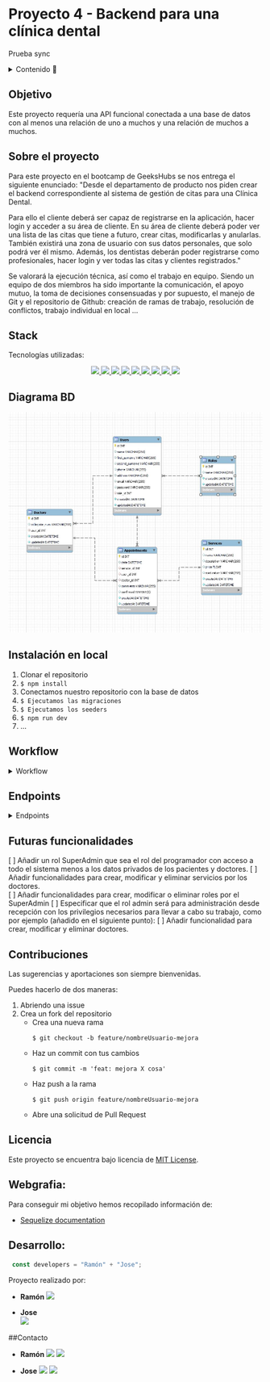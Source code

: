 # Proyecto 4 - Backend para una clínica dental
Prueba sync
<details>
  <summary>Contenido 📝</summary>
  <ol>
    <li><a href="#objetivo">Objetivo</a></li>
    <li><a href="#sobre-el-proyecto">Sobre el proyecto</a></li>
    <li><a href="#stack">Stack</a></li>
    <li><a href="#diagrama-bd">Diagrama</a></li>
    <li><a href="#instalación-en-local">Instalación</a></li>
    <li><a href="#work-flow">Work-flow</a></li>
    <li><a href="#endpoints">Endpoints</a></li>
    <li><a href="#futuras-funcionalidades">Futuras funcionalidades</a></li>
    <li><a href="#contribuciones">Contribuciones</a></li>
    <li><a href="#licencia">Licencia</a></li>
    <li><a href="#webgrafia">Webgrafia</a></li>
    <li><a href="#desarrollo">Desarrollo</a></li>
    <li><a href="#contacto">Contacto</a></li>
  </ol>
</details>

## Objetivo
Este proyecto requería una API funcional conectada a una base de datos con al menos una relación de uno a muchos y una relación de muchos a muchos.

## Sobre el proyecto
Para este proyecto en el bootcamp de GeeksHubs se nos entrega el siguiente enunciado:
"Desde el departamento de producto nos piden crear el backend correspondiente al sistema de gestión de citas para una Clínica Dental.

Para ello el cliente deberá ser capaz de registrarse en la aplicación, hacer login y acceder a su área de cliente. En su área de cliente deberá poder ver una lista de las citas que tiene a futuro, crear citas, modificarlas y anularlas. También existirá una zona de usuario con sus datos personales, que solo podrá ver él mismo. Además, los dentistas deberán poder registrarse como profesionales, hacer
login y ver todas las citas y clientes registrados." 

Se valorará la ejecución técnica, así como el trabajo en equipo. Siendo un equipo de dos miembros ha sido importante la comunicación, el apoyo mutuo, la toma de decisiones consensuadas y por supuesto, el manejo de Git y el repositorio de Github: creación de ramas de trabajo, resolución de conflictos, trabajo individual en local ... 

## Stack
Tecnologías utilizadas:

<div align="center">

<a href="https://www.expressjs.com/">
    <img src= "https://img.shields.io/badge/express.js-%23404d59.svg?style=for-the-badge&logo=express&logoColor=%2361DAFB"/>
</a>
<a href="https://nodejs.org/es/">
    <img src= "https://img.shields.io/badge/node.js-026E00?style=for-the-badge&logo=node.js&logoColor=white"/>
</a>
<a href="https://developer.mozilla.org/es/docs/Web/JavaScript">
    <img src= "https://img.shields.io/badge/javascipt-EFD81D?style=for-the-badge&logo=javascript&logoColor=black"/>
</a>
<a href="https://www.sequelize.org/">
    <img src= "https://img.shields.io/badge/sequelize-3C76C3?style=for-the-badge&logo=sequelize&logoColor=white"/>
</a>
<a href="https://www.mysql.com/">
    <img src= "https://img.shields.io/badge/mysql-3E6E93?style=for-the-badge&logo=mysql&logoColor=white"/>
</a>
<a href="https://git-scm.com/">
    <img src= "https://img.shields.io/badge/git-F54D27?style=for-the-badge&logo=git&logoColor=white"/>
</a>
<a href=" https://www.postman.com/">
    <img src= "https://img.shields.io/badge/Postman-FF6C37?style=for-the-badge&logo=postman&logoColor=white"/>
</a>
<a href=" https://jwt.io/">
    <img src= "https://img.shields.io/badge/JWT-black?style=for-the-badge&logo=JSON%20web%20tokens"/>
</a>

<a href="https://www.docker.com/">
    <img src= "https://img.shields.io/badge/docker-2496ED?style=for-the-badge&logo=docker&logoColor=white"/>
</a>
 </div>


## Diagrama BD
!['imagen-db'](./img/db.JPG)

## Instalación en local

1. Clonar el repositorio
2. ` $ npm install `
3. Conectamos nuestro repositorio con la base de datos 
4. ``` $ Ejecutamos las migraciones ``` 
5. ``` $ Ejecutamos los seeders ``` 
6. ``` $ npm run dev ``` 
7. ...

## Workflow
<details>
<summary>Workflow</summary>

1. Crear package.json con npm init -y.
2. Crear archivo index.js en la ruta principal. Crear .env y .env.example. Crear .gitignore con /node_modules y .env dentro. Ejecutar comando git init. 
3. Instalar express, nodemon, sequelize, sequelize-cli, mysql2, dotenv, jsonwebtoken y bcrypt. 
4. Sequelize init. Ejecutar sequelize.
5. Crear script "dev": "nodemon index.js", para mantener el servidor ejecutándose.
6. ``` $ npm run dev ``` comando para ejecutar el servidor. ctrl + c para pararlo.
7. Required express en index.js, y la variable instance app. También asignar PORT a nuestro servidor y usar un método listen para ejecutarlo:
```
const express = require('express');
const app = express();
const PORT = 3000;
app.listen(PORT, () => console.log("Server running on port: " + PORT));
```
8. Crear models Role, Doctor, User, Service and Appointment en ese orden:
```
npx sequelize-cli model:generate --name Users --attributes name:string,...
``` 
9. Añadir las foreign keys de services, doctors y users en appointments migration js file con sus respectivas relaciones. Hacer lo mismo con las que correspondan en todos los modelos.
```
references: {
          model: "Services",
          key:"id"
        }
```
10. Crear carpetas controllers y view.
En carpeta view crear las Routes.

11. Crear router.js en la ruta principal:
```
const router = require('express').Router();
module.exports = router;
```
12. Route.js conectado al index principal: 
```
const router = require('./router'); 
app.use(router);
```
13. Refactorizar a route:
```
const router = require('express').Router();

router.use('/services', servicesRouter);
router.use('/users', usersRouter)

module.exports = router;
```
14. Refactorizar controllers:
```
const serviceController = {};

serviceController.getServices = (req, res) => {return res.send('Get Services')}
serviceController.createServices = (req, res) => {return res.send('Create Services')}

module.exports = serviceController;
```
15. Crear seeders para Role, User, Doctor, Service, Appointment y  commit a la database
```
npx sequelize-cli seed:generate --name demo-user
npx sequelize-cli db:seed:all
```
16. Crear middlewares para controlar el nivel de acceso a la información o a las funcionalidades de la base de datos según roles.
16. Crear endpoints, los cuales describimos a continuación:
</details>

## Endpoints
<details>
<summary>Endpoints</summary>

- AUTH
    - REGISTRO DE USUARIOS

            POST http://localhost:3000/auth/register/
        body:
        ``` js
            
          {
            "name":"Ramón",
            "first_surname":"Folguera",
            "second_surname":"Carbonell",
            "phone": "666666666",
            "address":"Abbey Road 1",
            "email": "ramon@ramon.com",
            "password": "mipassword123"
          }
        ```

    - LOGIN DE USUARIOS

            POST http://localhost:3000/auth/login/  
        body:
        ``` js
            {
                "email": "ramon@ramon.com",
                "password": "mipassword123"
            }
        ```
- USER
    - PERFIL DE USUARIO 

        Copia el TOKEN generado por el AUTH del LOGIN:


        ```
            "eyJhbGciOiJIUzI1NiIsInR5cCI6IkpXVCJ9.eyJ1c2VySWQiOjMsImVtYWlsIjoiYW1wYXJvQGFtcGFyby5jb20iLCJyb2xlSWQiOjMsImlhdCI6MTY3ODAwNzMzNSwiZXhwIjoxNjc4MDE0NTM1fQ.4K6BNC2bhhrW_vyCQh7hiWI2-i-c4C-KOOgo0nHeQOg"
        ```

        En AUTHORIZATION. Type BEARER TOKEN. Pega el TOKEN generado.

            GET http://localhost:3000/users/me

        

    - MODIFICACIÓN DE DATOS DE PERFIL

        Copia el TOKEN generado por el AUTH del LOGIN:

        ```
            "eyJhbGciOiJIUzI1NiIsInR5cCI6IkpXVCJ9.eyJ1c2VySWQiOjMsImVtYWlsIjoiYW1wYXJvQGFtcGFyby5jb20iLCJyb2xlSWQiOjMsImlhdCI6MTY3ODAwNzMzNSwiZXhwIjoxNjc4MDE0NTM1fQ.4K6BNC2bhhrW_vyCQh7hiWI2-i-c4C-KOOgo0nHeQOg"
        ```

        En AUTHORIZATION. Type BEARER TOKEN. Pega el TOKEN generado.

            PUT http://localhost:3000/users/me
        body:
        ``` js
            {
                "attribute":"name",
                "value":"Rodrigo",
                "changes":{
                    "name": "Francisco",
                    "first_surname": "Martínez"
                    }
            }
        ```

    - VER TODAS LOS CLIENTES REGISTRADOS (COMO DENTISTA)

        LOGIN con USER con role de DOCTOR:

        body:
        ``` js
            {
              "email":"amparo@amparo.com",
              "password": "456789"
            }
        ```

        Copia el TOKEN generado por el AUTH del LOGIN:

        ```
            "eyJhbGciOiJIUzI1NiIsInR5cCI6IkpXVCJ9.eyJ1c2VySWQiOjMsImVtYWlsIjoiYW1wYXJvQGFtcGFyby5jb20iLCJyb2xlSWQiOjMsImlhdCI6MTY3ODAwNzMzNSwiZXhwIjoxNjc4MDE0NTM1fQ.4K6BNC2bhhrW_vyCQh7hiWI2-i-c4C-KOOgo0nHeQOg"
        ```

        En AUTHORIZATION. Type BEARER TOKEN. Pega el TOKEN generado.

        GET  http://localhost:3000/users
- APPOINTMENT
    - CREACIÓN DE CITAS

            POST http://localhost:3000/appointments/
        body:
        ``` js
            {
                "date": "2023-03-01 00:00:00",
                "service_id": 1,
                "doctor_id":1
            }
        ```

        El cliente crea una cita en estado Pendiente de Verificar por el doctor.

    - MODIFICACIÓN DE CITAS

        Copia el TOKEN generado por el AUTH del LOGIN:

        ```
            "eyJhbGciOiJIUzI1NiIsInR5cCI6IkpXVCJ9.eyJ1c2VySWQiOjMsImVtYWlsIjoiYW1wYXJvQGFtcGFyby5jb20iLCJyb2xlSWQiOjMsImlhdCI6MTY3ODAwNzMzNSwiZXhwIjoxNjc4MDE0NTM1fQ.4K6BNC2bhhrW_vyCQh7hiWI2-i-c4C-KOOgo0nHeQOg"
        ```

        En AUTHORIZATION. Type BEARER TOKEN. Pega el TOKEN generado.

            PUT http://localhost:3000/appointments
        body:
        ``` js
            {
                "id":"7",
                "changes":{
                    "service_id":2
                }
            }
        ```

    - ANULACIÓN DE CITAS 

        Copia el TOKEN generado por el AUTH del LOGIN:

        ```
            "eyJhbGciOiJIUzI1NiIsInR5cCI6IkpXVCJ9.eyJ1c2VySWQiOjMsImVtYWlsIjoiYW1wYXJvQGFtcGFyby5jb20iLCJyb2xlSWQiOjMsImlhdCI6MTY3ODAwNzMzNSwiZXhwIjoxNjc4MDE0NTM1fQ.4K6BNC2bhhrW_vyCQh7hiWI2-i-c4C-KOOgo0nHeQOg"
        ```

        En AUTHORIZATION. Type BEARER TOKEN. Pega el TOKEN generado.

            DELETE http://localhost:3000/appointments
        body:
        ``` js
            {
                "id":"7"
            }
        ```

    - VER TODAS LAS CITAS QUE TENGO COMO CLIENTE (SOLO LAS PROPIAS) 

        Copia el TOKEN generado por el AUTH del LOGIN:

        ```
            "eyJhbGciOiJIUzI1NiIsInR5cCI6IkpXVCJ9.eyJ1c2VySWQiOjMsImVtYWlsIjoiYW1wYXJvQGFtcGFyby5jb20iLCJyb2xlSWQiOjMsImlhdCI6MTY3ODAwNzMzNSwiZXhwIjoxNjc4MDE0NTM1fQ.4K6BNC2bhhrW_vyCQh7hiWI2-i-c4C-KOOgo0nHeQOg"
        ```

        En AUTHORIZATION. Type BEARER TOKEN. Pega el TOKEN generado.

            GET http://localhost:3000/appointments/user
    
    - VER TODAS LAS CITAS EXISTENTES (COMO DENTISTA) 

        LOGIN con USER con role de DOCTOR:

        body:
        ``` js
            {
              "email":"amparo@amparo.com",
              "password": "456789"
            }
        ```

        Copia el TOKEN generado por el AUTH del LOGIN:

        ```
            "eyJhbGciOiJIUzI1NiIsInR5cCI6IkpXVCJ9.eyJ1c2VySWQiOjMsImVtYWlsIjoiYW1wYXJvQGFtcGFyby5jb20iLCJyb2xlSWQiOjMsImlhdCI6MTY3ODAwNzMzNSwiZXhwIjoxNjc4MDE0NTM1fQ.4K6BNC2bhhrW_vyCQh7hiWI2-i-c4C-KOOgo0nHeQOg"
        ```

        En AUTHORIZATION. Type BEARER TOKEN. Pega el TOKEN generado.

            GET  http://localhost:3000/appointments/doctor


    - COMO MÉDICO, PODER VER SOLO MIS CITAS

        LOGIN con USER con role de DOCTOR:

        body:
        ``` js
            {
              "email":"amparo@amparo.com",
              "password": "456789"
            }
        ```

        Copia el TOKEN generado por el AUTH del LOGIN:

        ```
            "eyJhbGciOiJIUzI1NiIsInR5cCI6IkpXVCJ9.eyJ1c2VySWQiOjMsImVtYWlsIjoiYW1wYXJvQGFtcGFyby5jb20iLCJyb2xlSWQiOjMsImlhdCI6MTY3ODAwNzMzNSwiZXhwIjoxNjc4MDE0NTM1fQ.4K6BNC2bhhrW_vyCQh7hiWI2-i-c4C-KOOgo0nHeQOg"
        ```

        En AUTHORIZATION. Type BEARER TOKEN. Pega el TOKEN generado.

            GET  http://localhost:3000/appointments/doctor/my

    - CONSULTAR CITAS DE UN DOCTOR SIN VERIFICAR

        LOGIN con USER con role de DOCTOR:

        body:
        ``` js
            {
              "email":"amparo@amparo.com",
              "password": "456789"
            }
        ```

        Copia el TOKEN generado por el AUTH del LOGIN:

        ```
            "eyJhbGciOiJIUzI1NiIsInR5cCI6IkpXVCJ9.eyJ1c2VySWQiOjMsImVtYWlsIjoiYW1wYXJvQGFtcGFyby5jb20iLCJyb2xlSWQiOjMsImlhdCI6MTY3ODAwNzMzNSwiZXhwIjoxNjc4MDE0NTM1fQ.4K6BNC2bhhrW_vyCQh7hiWI2-i-c4C-KOOgo0nHeQOg"
        ```

        En AUTHORIZATION. Type BEARER TOKEN. Pega el TOKEN generado.

            GET  http://localhost:3000/appointments/doctor/my-verified

    - VERIFICAR CITA COMO DOCTOR

        LOGIN con USER con role de DOCTOR:

        body:
        ``` js
            {
              "email":"amparo@amparo.com",
              "password": "456789"
            }
        ```

        Copia el TOKEN generado por el AUTH del LOGIN:

        ```
            "eyJhbGciOiJIUzI1NiIsInR5cCI6IkpXVCJ9.eyJ1c2VySWQiOjMsImVtYWlsIjoiYW1wYXJvQGFtcGFyby5jb20iLCJyb2xlSWQiOjMsImlhdCI6MTY3ODAwNzMzNSwiZXhwIjoxNjc4MDE0NTM1fQ.4K6BNC2bhhrW_vyCQh7hiWI2-i-c4C-KOOgo0nHeQOg"
        ```

        En AUTHORIZATION. Type BEARER TOKEN. Pega el TOKEN generado.

            PUT  http://localhost:3000/appointments/verify

          body:
        ``` js
            {
              "email":"amparo@amparo.com",
              "password": "456789"
            }
        ```
        
</details>

## Futuras funcionalidades
[ ] Añadir un rol SuperAdmin que sea el rol del programador con acceso a todo el sistema menos a los datos privados de los pacientes y doctores.
[ ] Añadir funcionalidades para crear, modificar y eliminar servicios por los doctores.  
[ ] Añadir funcionalidades para crear, modificar o eliminar roles por el SuperAdmin
[ ] Especificar que el rol admin será para administración desde recepción con los privilegios necesarios para llevar a cabo su trabajo, como por ejemplo (añadido en el siguiente punto):
[ ] Añadir funcionalidad para crear, modificar y eliminar doctores.

## Contribuciones
Las sugerencias y aportaciones son siempre bienvenidas.  

Puedes hacerlo de dos maneras:

1. Abriendo una issue
2. Crea un fork del repositorio
    - Crea una nueva rama  
        ```
        $ git checkout -b feature/nombreUsuario-mejora
        ```
    - Haz un commit con tus cambios 
        ```
        $ git commit -m 'feat: mejora X cosa'
        ```
    - Haz push a la rama 
        ```
        $ git push origin feature/nombreUsuario-mejora
        ```
    - Abre una solicitud de Pull Request

## Licencia
Este proyecto se encuentra bajo licencia de [MIT License](https://github.com/RamonFolguera/rfc-jaoa-geekshubs-fsd-val-project4-05032023/blob/master/LICENSE).

## Webgrafia:
Para conseguir mi objetivo hemos recopilado información de:
- [Sequelize documentation](https://sequelize.org/docs/v6/)


## Desarrollo:

``` js
 const developers = "Ramón" + "Jose";
```  

Proyecto realizado por:

- **Ramón**
<a href="https://github.com/RamonFolguera" target="_blank"><img src="https://img.shields.io/badge/github-24292F?style=for-the-badge&logo=github&logoColor=white" target="_blank"></a>

- **Jose**  
<a href="https://github.com/JoseOliver" target="_blank"><img src="https://img.shields.io/badge/github-24292F?style=for-the-badge&logo=github&logoColor=red" target="_blank"></a>

##Contacto
- **Ramón**
<a href = "mailto:folguera.ramon@gmail.com"><img src="https://img.shields.io/badge/Gmail-C6362C?style=for-the-badge&logo=gmail&logoColor=white" target="_blank"></a>
<a href="https://www.linkedin.com/in/ram%C3%B3n-folguera-0ab32776/" target="_blank"><img src="https://img.shields.io/badge/-LinkedIn-%230077B5?style=for-the-badge&logo=linkedin&logoColor=white" target="_blank"></a> 
</p>

- **Jose**
<a href = "mailto:micorreoelectronico@gmail.com"><img src="https://img.shields.io/badge/Gmail-C6362C?style=for-the-badge&logo=gmail&logoColor=white" target="_blank"></a>
<a href="https://www.linkedin.com/in/linkedinUser/" target="_blank"><img src="https://img.shields.io/badge/-LinkedIn-%230077B5?style=for-the-badge&logo=linkedin&logoColor=white" target="_blank"></a> 
</p>













